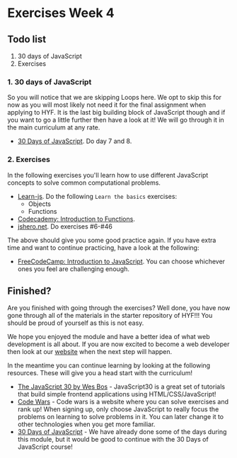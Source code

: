 # Exercises Week 4

## Todo list

1. 30 days of JavaScript
2. Exercises

### 1. 30 days of JavaScript

So you will notice that we are skipping Loops here. We opt to skip this for now as you will most likely not need it for the final assignment when applying to HYF. It is the last big building block of JavaScript though and if you want to go a little further then have a look at it! We will go through it in the main curriculum at any rate.

- [30 Days of JavaScript](https://github.com/Asabeneh/30-Days-Of-JavaScript/blob/master/readMe.md). Do day 7 and 8.

### 2. Exercises

In the following exercises you'll learn how to use different JavaScript concepts to solve common computational problems.

- [Learn-js](https://www.learn-js.org/). Do the following `Learn the basics` exercises:
  - Objects
  - Functions
- [Codecademy: Introduction to Functions](https://www.codecademy.com/courses/introduction-to-javascript/lessons/functions/exercises/intro-to-functions).
- [jshero.net](https://www.jshero.net/en/success.html). Do exercises #6-#46

The above should give you some good practice again. If you have extra time and want to continue practicing, have a look at the following:

- [FreeCodeCamp: Introduction to JavaScript](https://learn.freecodecamp.org/javascript-algorithms-and-data-structures/basic-javascript). You can choose whichever ones you feel are challenging enough.

## Finished?

Are you finished with going through the exercises? Well done, you have now gone through all of the materials in the starter repository of HYF!!! You should be proud of yourself as this is not easy.

We hope you enjoyed the module and have a better idea of what web development is all about. If you are now excited to become a web developer then look at our [website](https://www.hackyourfuture.net/apply) when the next step will happen.

In the meantime you can continue learning by looking at the following resources. These will give you a head start with the curriculum!

- [The JavaScript 30 by Wes Bos](https://javascript30.com/) - JavaScript30 is a great set of tutorials that build simple frontend applications using HTML/CSS/JavaScript!
- [Code Wars](https://www.codewars.com/) - Code wars is a website where you can solve exercises and rank up! When signing up, only choose JavaScript to really focus the problems on learning to solve problems in it. You can later change it to other technologies when you get more familiar.
- [30 Days of JavaScript](https://github.com/Asabeneh/30-Days-Of-JavaScript/blob/master/readMe.md) - We have already done some of the days during this module, but it would be good to continue with the 30 Days of JavaScript course!
